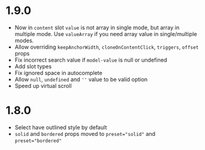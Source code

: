 # 1.9.0
- Now in `content` slot `value` is not array in single mode, but array in multiple mode. Use `valueArray` if you need array value in single/multiple modes.
- Allow overriding `keepAnchorWidth`, `cloneOnContentClick`, `triggers`, `offset` props
- Fix incorrect search value if `model-value` is null or undefined
- Add slot types
- Fix ignored space in autocomplete
- Allow `null`, `undefined` and `''` value to be valid option
- Speed up virtual scroll

# 1.8.0

- Select have outlined style by default
- `solid` and `bordered` props moved to `preset="solid"` and `preset="bordered"`